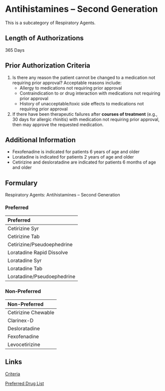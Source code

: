# Antihistamines – Second Generation

This is a subcategory of Respiratory Agents.

## Length of Authorizations

365 Days

## Prior Authorization Criteria

1.  Is there any reason the patient cannot be changed to a medication not requiring prior approval? Acceptable reasons include:
    -   Allergy to medications not requiring prior approval
    -   Contraindication to or drug interaction with medications not requiring prior approval
    -   History of unacceptable/toxic side effects to medications not requiring prior approval
2.  If there have been therapeutic failures after **courses of treatment** (e.g., 30 days for allergic rhinitis) with medication not requiring prior approval, then may approve the requested medication.

## Additional Information

-   Fexofenadine is indicated for patients 6 years of age and older
-   Loratadine is indicated for patients 2 years of age and older
-   Cetirizine and desloratadine are indicated for patients 6 months of age and older

## Formulary

Respiratory Agents: Antihistamines – Second Generation

### Preferred

| Preferred                  |
| :------------------------- |
| Cetirizine Syr             |
| Cetirizine Tab             |
| Cetirizine/Pseudoephedrine |
| Loratadine Rapid Dissolve  |
| Loratadine Syr             |
| Loratadine Tab             |
| Loratadine/Pseudoephedrine |

### Non-Preferred

| Non-Preferred       |
| :------------------ |
| Cetirizine Chewable |
| Clarinex-D          |
| Desloratadine       |
| Fexofenadine        |
| Levocetirizine      |

## Links

[Criteria](https://pharmacy.medicaid.ohio.gov/sites/default/files/20221001_UPDL_Criteria_APPROVED.pdf#page=89)

[Preferred Drug List](https://pharmacy.medicaid.ohio.gov/sites/default/files/20221001_UPDL_APPROVED_.pdf#page=30)
